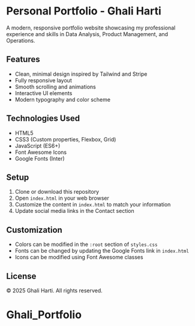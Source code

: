 # Personal Portfolio - Ghali Harti

A modern, responsive portfolio website showcasing my professional experience and skills in Data Analysis, Product Management, and Operations.

## Features

- Clean, minimal design inspired by Tailwind and Stripe
- Fully responsive layout
- Smooth scrolling and animations
- Interactive UI elements
- Modern typography and color scheme

## Technologies Used

- HTML5
- CSS3 (Custom properties, Flexbox, Grid)
- JavaScript (ES6+)
- Font Awesome Icons
- Google Fonts (Inter)

## Setup

1. Clone or download this repository
2. Open `index.html` in your web browser
3. Customize the content in `index.html` to match your information
4. Update social media links in the Contact section

## Customization

- Colors can be modified in the `:root` section of `styles.css`
- Fonts can be changed by updating the Google Fonts link in `index.html`
- Icons can be modified using Font Awesome classes

## License

© 2025 Ghali Harti. All rights reserved.
# Ghali_Portfolio
